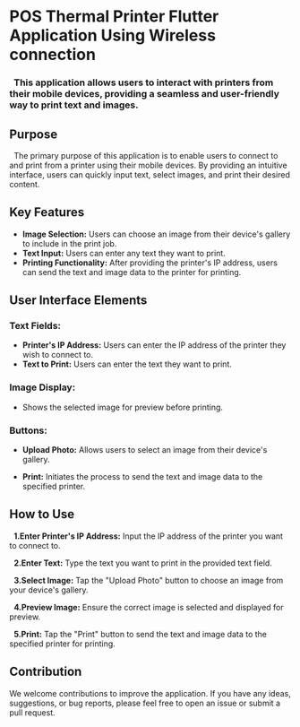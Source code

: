 # POS Thermal Printer Flutter Application Using Wireless connection


 ### &nbsp;   This application allows users to interact with printers from their mobile devices, providing a seamless and user-friendly way to print text and images.

## Purpose
  &nbsp; The primary purpose of this application is to enable users to connect to and print from a printer using their mobile devices. By providing an intuitive interface, users can quickly input text, select images, and print their desired content.

## Key Features
+ **Image Selection:** Users can choose an image from their device's gallery to include in the print job.
+ **Text Input:** Users can enter any text they want to print.
+ **Printing Functionality:** After providing the printer's IP address, users can send the text and image data to the printer for printing.
  
##  User Interface Elements
###  Text Fields:
  + **Printer's IP Address:** Users can enter the IP address of the printer they wish to connect to.
  +  **Text to Print:** Users can enter the text they want to print.
### Image Display:
  + Shows the selected image for preview before printing.
### Buttons:
  + **Upload Photo:** Allows users to select an image from their device's gallery.

+ **Print:** Initiates the process to send the text and image data to the specified printer.

## How to Use
&nbsp; **1.Enter Printer's IP Address:** Input the IP address of the printer you want to connect to.

&nbsp; **2.Enter Text:** Type the text you want to print in the provided text field.

&nbsp; **3.Select Image:** Tap the "Upload Photo" button to choose an image from your device's gallery.

&nbsp; **4.Preview Image:** Ensure the correct image is selected and displayed for preview.

&nbsp; **5.Print:** Tap the "Print" button to send the text and image data to the specified printer for printing.



## Contribution
We welcome contributions to improve the application. If you have any ideas, suggestions, or bug reports, please feel free to open an issue or submit a pull request.
